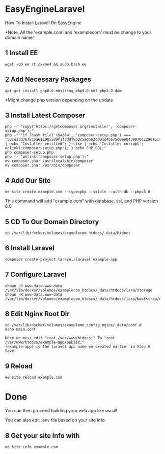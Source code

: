 # EasyEngineLaravel
How To Install Laravel On EasyEngine

*Note, All the 'example.com' and 'examplecom' must be change to your domain name!

## 1 Install EE
```shell
wget -qO ee rt.cx/ee4 && sudo bash ee
```

## 2 Add Necessary Packages
```shell
apt-get install php8.0-mbstring php8.0-xml php8.0-dom
```
*Might change php version depending on the update

## 3 Install Latest Composer
```shell
php -r "copy('https://getcomposer.org/installer', 'composer-setup.php');"
php -r "if (hash_file('sha384', 'composer-setup.php') === '55ce33d7678c5a611085589f1f3ddf8b3c52d662cd01d4ba75c0ee0459970c2200a51f492d557530c71c15d8dba01eae') { echo 'Installer verified'; } else { echo 'Installer corrupt'; unlink('composer-setup.php'); } echo PHP_EOL;"
php composer-setup.php
php -r "unlink('composer-setup.php');"
mv composer.phar /usr/local/bin/composer
mv composer.phar /usr/bin/composer
```

## 4 Add Our Site 
```shell
ee site create example.com --type=php --ssl=le --with-db --php=8.0
```
This command will add "example.com" with database, ssl, and PHP version 8.0

## 5 CD To Our Domain Directory
```shell
cd /var/lib/docker/volumes/examplecom_htdocs/_data/htdocs
```

## 6 Install Laravel
```shell
composer create-project laravel/laravel example-app
```

## 7 Configure Laravel
```shell
chown -R www-data.www-data /var/lib/docker/volumes/examplecom_htdocs/_data/htdocs/lara/storage
chown -R www-data.www-data /var/lib/docker/volumes/examplecom_htdocs/_data/htdocs/lara/bootstrap/cache
```

## 8 Edit Nginx Root Dir
```shell
cd /var/lib/docker/volumes/exampleme_config_nginx/_data/conf.d
nano main.conf

Here we must edit "root /var/www/htdocs;" To "root /var/www/htdocs/example-app/public;"
(example-app) is the laravel app name we created earlier in Step 6
Save
```

## 9 Reload
```shell
ee site reload example.com
```

# Done

You can then proceed building your web app like usual!

You can also edit .env file based on your site info

## 8 Get your site info with
```shell
ee site info example.com
```
